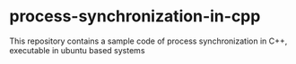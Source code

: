 # process-synchronization-in-cpp
This repository contains a sample code of process synchronization in C++, executable in ubuntu based systems
